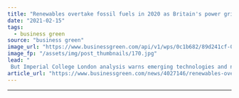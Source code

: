 ```yaml
---
title: "Renewables overtake fossil fuels in 2020 as Britain's power grid enjoys 'greenest year' yet"
date: "2021-02-15"
tags: 
  - business green
source: "business green"
image_url: "https://www.businessgreen.com/api/v1/wps/0c1b682/89d241cf-0166-4d2b-b6d1-9aa770dad850/6/Subsidy-free-solar-185x114.jpg"
image_fp: "/assets/img/post_thumbnails/170.jpg"
lead: "
 But Imperial College London analysis warns emerging technologies and negative emission power plants are likely to be needed to unlock full decarbonisation of the grid ..."
article_url: "https://www.businessgreen.com/news/4027146/renewables-overtake-fossil-fuels-2020-britain-power-grid-enjoys-greenest"
---
```


---
